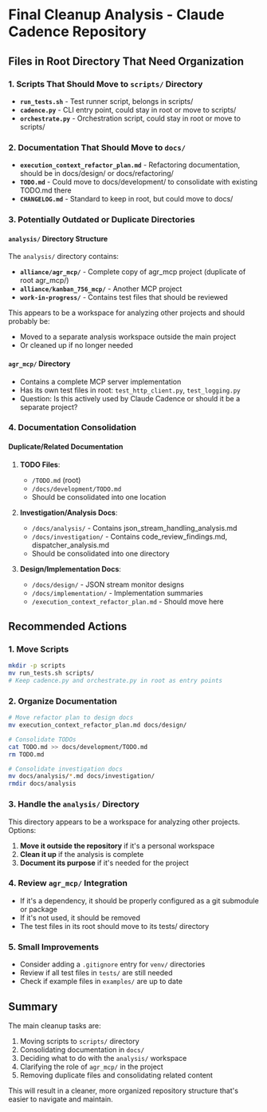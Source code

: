# Final Cleanup Analysis - Claude Cadence Repository

## Files in Root Directory That Need Organization

### 1. Scripts That Should Move to `scripts/` Directory
- **`run_tests.sh`** - Test runner script, belongs in scripts/
- **`cadence.py`** - CLI entry point, could stay in root or move to scripts/
- **`orchestrate.py`** - Orchestration script, could stay in root or move to scripts/

### 2. Documentation That Should Move to `docs/`
- **`execution_context_refactor_plan.md`** - Refactoring documentation, should be in docs/design/ or docs/refactoring/
- **`TODO.md`** - Could move to docs/development/ to consolidate with existing TODO.md there
- **`CHANGELOG.md`** - Standard to keep in root, but could move to docs/

### 3. Potentially Outdated or Duplicate Directories

#### `analysis/` Directory Structure
The `analysis/` directory contains:
- **`alliance/agr_mcp/`** - Complete copy of agr_mcp project (duplicate of root agr_mcp/)
- **`alliance/kanban_756_mcp/`** - Another MCP project
- **`work-in-progress/`** - Contains test files that should be reviewed

This appears to be a workspace for analyzing other projects and should probably be:
- Moved to a separate analysis workspace outside the main project
- Or cleaned up if no longer needed

#### `agr_mcp/` Directory
- Contains a complete MCP server implementation
- Has its own test files in root: `test_http_client.py`, `test_logging.py`
- Question: Is this actively used by Claude Cadence or should it be a separate project?

### 4. Documentation Consolidation

#### Duplicate/Related Documentation
1. **TODO Files**:
   - `/TODO.md` (root)
   - `/docs/development/TODO.md`
   - Should be consolidated into one location

2. **Investigation/Analysis Docs**:
   - `/docs/analysis/` - Contains json_stream_handling_analysis.md
   - `/docs/investigation/` - Contains code_review_findings.md, dispatcher_analysis.md
   - Should be consolidated into one directory

3. **Design/Implementation Docs**:
   - `/docs/design/` - JSON stream monitor designs
   - `/docs/implementation/` - Implementation summaries
   - `/execution_context_refactor_plan.md` - Should move here

## Recommended Actions

### 1. Move Scripts
```bash
mkdir -p scripts
mv run_tests.sh scripts/
# Keep cadence.py and orchestrate.py in root as entry points
```

### 2. Organize Documentation
```bash
# Move refactor plan to design docs
mv execution_context_refactor_plan.md docs/design/

# Consolidate TODOs
cat TODO.md >> docs/development/TODO.md
rm TODO.md

# Consolidate investigation docs
mv docs/analysis/*.md docs/investigation/
rmdir docs/analysis
```

### 3. Handle the `analysis/` Directory
This directory appears to be a workspace for analyzing other projects. Options:
1. **Move it outside the repository** if it's a personal workspace
2. **Clean it up** if the analysis is complete
3. **Document its purpose** if it's needed for the project

### 4. Review `agr_mcp/` Integration
- If it's a dependency, it should be properly configured as a git submodule or package
- If it's not used, it should be removed
- The test files in its root should move to its tests/ directory

### 5. Small Improvements
- Consider adding a `.gitignore` entry for `venv/` directories
- Review if all test files in `tests/` are still needed
- Check if example files in `examples/` are up to date

## Summary
The main cleanup tasks are:
1. Moving scripts to `scripts/` directory
2. Consolidating documentation in `docs/`
3. Deciding what to do with the `analysis/` workspace
4. Clarifying the role of `agr_mcp/` in the project
5. Removing duplicate files and consolidating related content

This will result in a cleaner, more organized repository structure that's easier to navigate and maintain.
